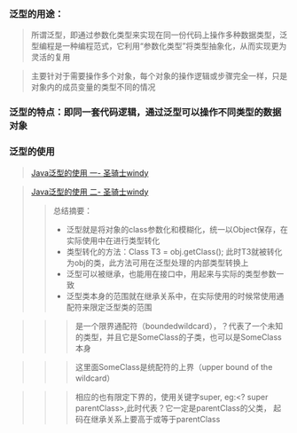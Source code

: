 ### 泛型的用途：
> 所谓泛型，即通过参数化类型来实现在同一份代码上操作多种数据类型，泛型编程是一种编程范式，它利用“参数化类型”将类型抽象化，从而实现更为灵活的复用

> 主要针对于需要操作多个对象，每个对象的操作逻辑或步骤完全一样，只是对象内的成员变量的类型不同的情况

### 泛型的特点：即同一套代码逻辑，通过泛型可以操作不同类型的数据对象

### 泛型的使用
> [Java泛型的使用 一- 圣骑士windy](http://www.cnblogs.com/mengdd/archive/2013/01/21/2869778.html)

> [Java泛型的使用 二- 圣骑士windy](http://www.cnblogs.com/mengdd/archive/2013/01/21/2869861.html#3489228)
> > 总结摘要：
> > * 泛型就是将对象的class参数化和模糊化，统一以Object保存，在实际使用中在进行类型转化
> > * 类型转化的方法：Class T3 = obj.getClass(); 此时T3就被转化为obj的类，此方法可用在泛型处理的内部类型转换上
> > * 泛型可以被继承，也能用在接口中，用起来与实际的类型参数一致
> > * 泛型类本身的范围就在继承关系中，在实际使用的时候常使用通配符来限定泛型类的范围

> > > <? extends SomeClass>是一个限界通配符（boundedwildcard），？代表了一个未知的类型，并且它是SomeClass的子类，也可以是SomeClass本身

> > > 这里面SomeClass是统配符的上界（upper bound of the wildcard）

> > > 相应的也有限定下界的，使用关键字super, eg:<? super parentClass>,此时代表？它一定是parentClass的父类，
起码在继承关系上要高于或等于parentClass


